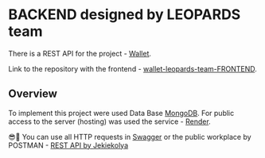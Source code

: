 # BACKEND designed by LEOPARDS team

There is a REST API for the project -
[Wallet](https://jekiekolya.github.io/wallet-leopards-team-FRONTEND/).

Link to the repository with the frontend -
[wallet-leopards-team-FRONTEND](https://github.com/jekiekolya/wallet-leopards-team-FRONTEND).

## Overview

To implement this project were used Data Base
[MongoDB](https://account.mongodb.com/). For public access to the server
(hosting) was used the service - [Render](https://render.com/).

:sunglasses::rocket: You can use all HTTP requests in
[Swagger](https://leaopards-team.onrender.com/api-docs/) or the public workplace
by POSTMAN -
[REST API by Jekiekolya](https://www.postman.com/winter-firefly-414317/workspace/rest-api-by-jekiekolya/collection/23575916-0a5dc270-a04f-4a92-829d-04c852b7b885?action=share&creator=23575916)
